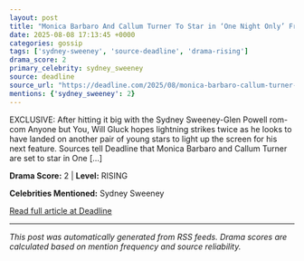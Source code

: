 ```yaml
---
layout: post
title: "Monica Barbaro And Callum Turner To Star in ‘One Night Only’ From Will Gluck; Universal Sets Release Date"
date: 2025-08-08 17:13:45 +0000
categories: gossip
tags: ['sydney-sweeney', 'source-deadline', 'drama-rising']
drama_score: 2
primary_celebrity: sydney_sweeney
source: deadline
source_url: "https://deadline.com/2025/08/monica-barbaro-callum-turner-one-night-only-will-gluck-1236481748/"
mentions: {'sydney_sweeney': 2}
---
```


EXCLUSIVE: After hitting it big with the Sydney Sweeney-Glen Powell rom-com Anyone but You, Will Gluck hopes lightning strikes twice as he looks to have landed on another pair of young stars to light up the screen for his next feature. Sources tell Deadline that Monica Barbaro and Callum Turner are set to star in One […]

**Drama Score:** 2 | **Level:** RISING

**Celebrities Mentioned:** Sydney Sweeney

[Read full article at Deadline](https://deadline.com/2025/08/monica-barbaro-callum-turner-one-night-only-will-gluck-1236481748/)

---
*This post was automatically generated from RSS feeds. Drama scores are calculated based on mention frequency and source reliability.*
